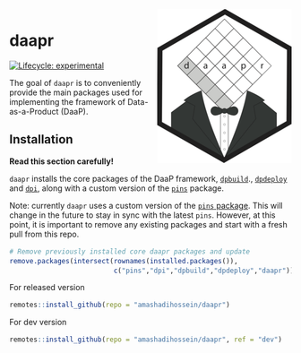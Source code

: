 
<!-- README.md is generated from README.Rmd. Please edit that file -->

<img src="man/figures/logo.png" align="right" />

# daapr

<!-- badges: start -->

[![Lifecycle:
experimental](https://img.shields.io/badge/lifecycle-experimental-orange.svg)](https://lifecycle.r-lib.org/articles/stages.html#experimental)
<!-- badges: end -->

The goal of `daapr` is to conveniently provide the main packages used
for implementing the framework of Data-as-a-Product (DaaP).

## Installation

**Read this section carefully!**

`daapr` installs the core packages of the DaaP framework,
[`dpbuild`](https://github.com/amashadihossein/dpbuild).,
[`dpdeploy`](https://github.com/amashadihossein/dpdeploy) and
[`dpi`](https://github.com/amashadihossein/dpi), along with a custom
version of the [`pins`](https://github.com/amashadihossein/pins)
package.

Note: currently `daapr` uses a custom version of the [`pins`
package](https://pins.rstudio.com/). This will change in the future to
stay in sync with the latest `pins`. However, at this point, it is
important to remove any existing packages and start with a fresh pull
from this repo.

``` r
# Remove previously installed core daapr packages and update
remove.packages(intersect(rownames(installed.packages()), 
                          c("pins","dpi","dpbuild","dpdeploy","daapr")))
```

For released version

``` r
remotes::install_github(repo = "amashadihossein/daapr")
```

For dev version

``` r
remotes::install_github(repo = "amashadihossein/daapr", ref = "dev")
```
